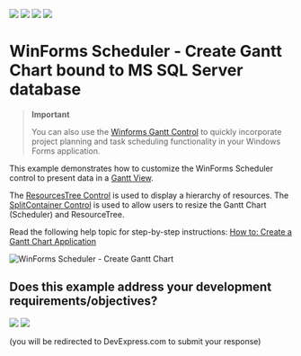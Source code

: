 <!-- default badges list -->
![](https://img.shields.io/endpoint?url=https://codecentral.devexpress.com/api/v1/VersionRange/128634183/24.2.1%2B)
[![](https://img.shields.io/badge/Open_in_DevExpress_Support_Center-FF7200?style=flat-square&logo=DevExpress&logoColor=white)](https://supportcenter.devexpress.com/ticket/details/E3574)
[![](https://img.shields.io/badge/📖_How_to_use_DevExpress_Examples-e9f6fc?style=flat-square)](https://docs.devexpress.com/GeneralInformation/403183)
[![](https://img.shields.io/badge/💬_Leave_Feedback-feecdd?style=flat-square)](#does-this-example-address-your-development-requirementsobjectives)
<!-- default badges end -->
# WinForms Scheduler - Create Gantt Chart bound to MS SQL Server database

> **Important**
>
> You can also use the [Winforms Gantt Control](https://docs.devexpress.com/WindowsForms/401173/controls-and-libraries/gantt-control/gantt-control) to quickly incorporate project planning and task scheduling functionality in your Windows Forms application.

This example demonstrates how to customize the WinForms Scheduler control to present data in a [Gantt View](https://docs.devexpress.com/WindowsForms/10698/controls-and-libraries/scheduler/views/gantt-view).

The [ResourcesTree Control](https://docs.devexpress.com/WindowsForms/10685/controls-and-libraries/scheduler/visual-elements/resources-tree) is used to display a hierarchy of resources. The [SplitContainer Control](https://docs.devexpress.com/WindowsForms/DevExpress.XtraEditors.SplitContainerControl) is used to allow users to resize the Gantt Chart (Scheduler) and ResourceTree.

Read the following help topic for step-by-step instructions: [How to: Create a Gantt Chart Application](https://docs.devexpress.com/WindowsForms/10699/controls-and-libraries/scheduler/examples/gantt-view/how-to-create-a-gantt-chart-application)

![WinForms Scheduler - Create Gantt Chart](https://raw.githubusercontent.com/DevExpress-Examples/how-to-create-gantt-chart-using-the-scheduler-bound-to-ms-sql-server-database-e3574/17.1.3+/media/35cef863-5b49-11e7-80c0-00155d624807.png)
<!-- feedback -->
## Does this example address your development requirements/objectives?

[<img src="https://www.devexpress.com/support/examples/i/yes-button.svg"/>](https://www.devexpress.com/support/examples/survey.xml?utm_source=github&utm_campaign=winforms-scheduler-create-gantt-chart&~~~was_helpful=yes) [<img src="https://www.devexpress.com/support/examples/i/no-button.svg"/>](https://www.devexpress.com/support/examples/survey.xml?utm_source=github&utm_campaign=winforms-scheduler-create-gantt-chart&~~~was_helpful=no)

(you will be redirected to DevExpress.com to submit your response)
<!-- feedback end -->

